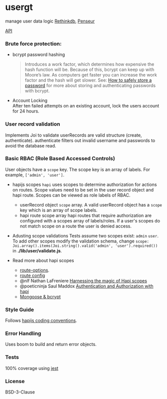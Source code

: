 # usergt

manage user data logic
[Rethinkdb](https://rethinkdb.com/), [Penseur](https://github.com/hueniverse/penseur)

[API](./API.md)

### Brute force protection:

* bcrypt password hashing
  > Introduces a work factor, which determines how expensive the hash function will be.
  > Because of this, bcrypt can keep up with Moore’s law. As computers get faster you can increase
  > the work factor and the hash will get slower.
  See: [How to safely store a password](https://codahale.com/how-to-safely-store-a-password)
  for more about storing and authenticating passwords with bcrypt.
* Account Locking<br/>
  After ten failed attempts on an existing account, lock the users account for 24 hours.

### User record validation

Implements Joi to validate userRecords are valid structure (create, authenticate).
authenticate filters out invalid username and passwords to avoid the database read.

###  Basic RBAC (Role Based Accessed Controls)

User objects have a `scope` key.
The scope key is an array of labels. For example, `['admin', 'user']`.

* hapijs scopes
`hapi` uses scopes to determine authorization for actions on routes.
Scope values need to be set in the user record object and hapi route.
Scopes can be viewed as role labels of RBAC.
  - userRecord object `scope` array.
    A valid userRecord object has a `scope` key which is an array of scope labels.
  - hapi route scope array
    hapi routes that require authorization are configured with a scopes array of labels/roles.
    If a user's scopes do not match scope on a route the user is denied access.

* Adusting scope validations
  Tests assume two scopes exist: `admin` `user`.
  To add other scopes modify the validation schema, change
  `scope: Joi.array().items(Joi.string().valid('admin', 'user').required())`
  in **./lib/user/validate.js**.

* Read more about hapi scopes
  - [route-options](https://hapijs.com/api#route-options).
  - [route config](https://hapijs.com/tutorials/routing?#config)
  - @nlf Nathan LaFreniere [Harnessing the magic of Hapi scopes](https://blog.andyet.com/2015/06/16/harnessing-hapi-scopes/)
  - @poeticninja Saul Maddox [Authentication and Authorization with hapi](https://medium.com/@poeticninja/authentication-and-authorization-with-hapi-5529b5ecc8ec)
  - [Mongoose & bcrypt](http://devsmash.com/blog/password-authentication-with-mongoose-and-bcrypt)

### Style Guide

Follows [hapijs coding conventions](https://github.com/hapijs/contrib/blob/master/Style.md).

### Error Handling

Uses boom to build and return error objects.

### Tests

100% coverage using [jest](https://facebook.github.io/jest/)

### License
BSD-3-Clause
